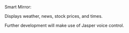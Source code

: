 Smart Mirror:


Displays weather, news, stock prices, and times.


Further development will make use of Jasper voice control.

